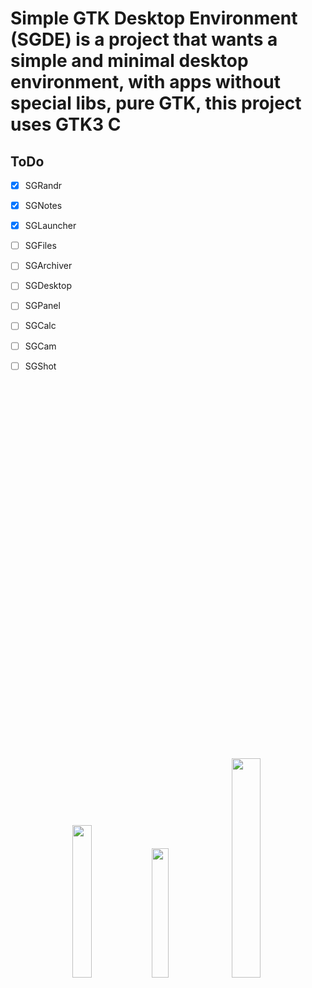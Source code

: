 # Simple GTK Desktop Environment (SGDE) is a project that wants a simple and minimal desktop environment, with apps without special libs, pure GTK, this project uses GTK3 C

## ToDo

- [x] SGRandr
- [x] SGNotes
- [x] SGLauncher
- [ ] SGFiles
- [ ] SGArchiver
- [ ] SGDesktop
- [ ] SGPanel
- [ ] SGCalc
- [ ] SGCam
- [ ] SGShot


<p align="center" width="100%">
  <img width=25% src="https://upload.wikimedia.org/wikipedia/commons/7/71/GTK_logo.svg">
  <img width=23% src="https://raw.githubusercontent.com/abrahamcalf/programming-languages-logos/master/src/c/c.svg">
  <img width=30% style="margin-top: 604px" src="https://www.geany.org/static/img/geany.svg" >
</p>
